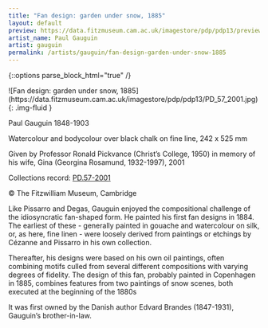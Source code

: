 ```yaml
---
title: "Fan design: garden under snow, 1885"
layout: default
preview: https://data.fitzmuseum.cam.ac.uk/imagestore/pdp/pdp13/preview_PD_57_2001.jpg
artist_name: Paul Gauguin
artist: gauguin
permalink: /artists/gauguin/fan-design-garden-under-snow-1885
---
```

{::options parse_block_html="true" /}
<div class="text-center">
![Fan design: garden under snow, 1885](https://data.fitzmuseum.cam.ac.uk/imagestore/pdp/pdp13/PD_57_2001.jpg){: .img-fluid }
</div>

Paul Gauguin 1848-1903

Watercolour and bodycolour over black chalk on fine line, 242 x 525 mm

Given by Professor Ronald Pickvance (Christ’s College, 1950) in memory of his wife, Gina (Georgina Rosamund, 1932-1997), 2001

Collections record: [PD.57-2001](https://data.fitzmuseum.cam.ac.uk/id/object/33500)

© The Fitzwilliam Museum, Cambridge

Like Pissarro and Degas, Gauguin enjoyed the compositional challenge of the idiosyncratic fan-shaped form. He painted his first fan designs in 1884. The earliest of these - generally painted in gouache and watercolour on silk, or, as here, fine linen - were loosely derived from paintings or etchings by Cézanne and Pissarro in his own collection.

Thereafter, his designs were based on his own oil paintings, often combining motifs culled from several different compositions with varying degrees of fidelity. The design of this fan, probably painted in Copenhagen in 1885, combines features from two paintings of snow scenes, both executed at the beginning of the 1880s

It was first owned by the Danish author Edvard Brandes (1847-1931), Gauguin’s brother-in-law.
